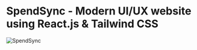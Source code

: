 # SpendSync - Modern UI/UX website using React.js & Tailwind CSS

![SpendSync](https://i.ibb.co/BK1Hn0x/Screenshot-2022-08-08-at-4-05-48-PM.png)
